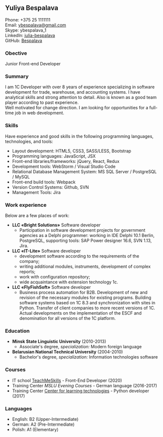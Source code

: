 ## Yuliya Bespalava
Phone:  +375 25 1111111    
Email: ybespalava@gmail.com\
Skype: ybespalava_1\
LinkedIn: [julia-bespalava](https://www.linkedin.com/in/julia-bespalava)\
GitHub: [Bespalava](https://github.com/Bespalava)
### Obective
Junior Front-end Developer
### Summary
I am 1C Developer with over 8 years of experience specializing in software development for trade, warehouse, and accounting systems. I have analytical skills and strong attention to detail. Also is known as a good team player according to past experience.\
Well motivated for change direction. I am looking for opportunities for a full-time job in web development.

### Skills
Have experience and good skills in the following programming languages, technologies, and tools:
* Layout development: HTML5, CSS3, SASS/LESS, Bootstrap
* Programming languages: JavaScript, JSX
* Front-end libraries/frameworks: jQuery, React, Redux
* Development tools: WebStorm / Visual Studio Code
* Relational Database Management System: MS SQL Server / PostgreSQL / MySQL
* Front-end build tools: Webpack
* Version Control Systems: Github, SVN
* Management Tools: Jira

### Work experience
Below are a few places of work:
* **LLC «Bright Solutions»** Software developer
    * Participation in software development projects for government agencies as a Delphi programmer: working in IDE Delphi 10.1 Berlin, PostgreSQL, supporting tools: SAP Power designer 16.6, SVN 1.13, Jira.
* **LLC «IT-Lite»** Software developer
    * development software according to the requirements of the company;
    * writing additional modules, instruments, development of complex reports;
    * work with configuration repository;
    * wide acquaintance with extension technology 1с.
* **LLC «FlyFishSoft»** Software developer    
    * Business process automation for B2B. Development of new and revision of the necessary modules for existing programs. Building software systems based on 1C 8.3 and synchronization with sites in Python. Transfer of client companies to more recent versions of 1C. Actual developments on the implementation of the ESCF and denomination for all versions of the 1C platform.

### Education
* **Minsk State Linguistic University** (2010-2013)
  * Associate's degree, *specialization:* Modern foreign language
* **Belarusian National Technical University** (2004-2010)
  * Bachelor's degree, *specialization:* Information technologies software

### Courses
- IT school [TeachMeSkills](https://teachmeskills.by/) - Front-End Developer (2020)
- Training Center *MSLU Evening Courses* - German language (2016-2017)
- Training Center [Сenter for learning technologies](https://trainingcenter.by/) - Python developer (2017)

### Languages
- English: B2 (Upper-Intermediate)
- German: A2 (Pre-Intermediate)
- Polish: A1 (Elementary)
